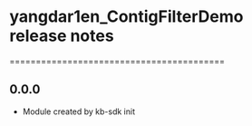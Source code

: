 # yangdar1en_ContigFilterDemo release notes
=========================================

0.0.0
-----
* Module created by kb-sdk init
